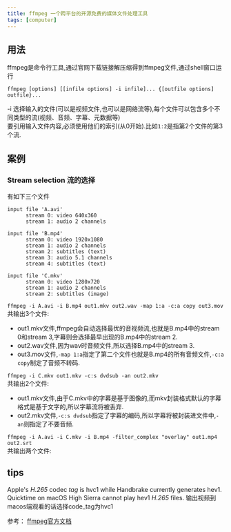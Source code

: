 ```yaml
---
title: ffmpeg 一个跨平台的开源免费的媒体文件处理工具
tags: [computer]
---
```


## 用法
ffmpeg是命令行工具,通过官网下载链接解压缩得到ffmpeg文件,通过shell窗口运行

```
ffmpeg [options] [[infile options] -i infile]... {[outfile options] outfile}...
```

-i 选择输入的文件(可以是视频文件,也可以是网络流等),每个文件可以包含多个不同类型的流(视频、音频、字幕、元数据等)  
要引用输入文件内容,必须使用他们的索引(从0开始).比如`1:2`是指第2个文件的第3个流.

## 案例
### Stream selection 流的选择
有如下三个文件
```
input file 'A.avi'
      stream 0: video 640x360
      stream 1: audio 2 channels

input file 'B.mp4'
      stream 0: video 1920x1080
      stream 1: audio 2 channels
      stream 2: subtitles (text)
      stream 3: audio 5.1 channels
      stream 4: subtitles (text)

input file 'C.mkv'
      stream 0: video 1280x720
      stream 1: audio 2 channels
      stream 2: subtitles (image)
```

`ffmpeg -i A.avi -i B.mp4 out1.mkv out2.wav -map 1:a -c:a copy out3.mov`  
共输出3个文件:  
- out1.mkv文件,ffmpeg会自动选择最优的音视频流,也就是B.mp4中的stream 0和stream 3,字幕则会选择最早出现的B.mp4中的stream 2.  
- out2.wav文件,因为wav时音频文件,所以选择B.mp4中的stream 3.  
- out3.mov文件,`-map 1:a`指定了第二个文件也就是B.mp4的所有音频文件,`-c:a copy`制定了音频不转码.

`ffmpeg -i C.mkv out1.mkv -c:s dvdsub -an out2.mkv`  
共输出2个文件:
- out1.mkv文件,由于C.mkv中的字幕是基于图像的,而mkv封装格式默认的字幕格式是基于文字的,所以字幕流将被丢弃.
- out2.mkv文件,`-c:s dvdsub`指定了字幕的编码,所以字幕将被封装进文件中,`-an`则指定了不要音频.

`ffmpeg -i A.avi -i C.mkv -i B.mp4 -filter_complex "overlay" out1.mp4 out2.srt`  
共输出两个文件:



## tips
Apple's _H_._265_ codec _tag_ is hvc1 while Handbrake currently generates hev1. Quicktime on macOS High Sierra cannot play hev1 _H_._265_ files.
输出视频到macos端观看的话选择code_tag为hvc1


  
参考：
[ffmpeg官方文档](http://ffmpeg.org/ffmpeg-all.html)

  
  


